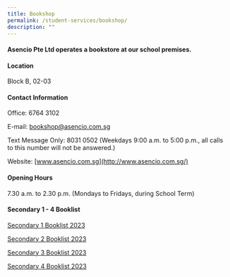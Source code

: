 ```yaml
---
title: Bookshop
permalink: /student-services/bookshop/
description: ""
---
```

#### **Asencio Pte Ltd operates a bookstore at our school premises.**

#### **Location**

Block B, 02-03

#### **Contact Information**

Office: 6764 3102

E-mail: [bookshop@asencio.com.sg](mailto:bookshop@asencio.com.sg)

Text Message Only: 8031 0502 (Weekdays 9:00 a.m. to 5:00 p.m., all calls to this number will not be answered.)

Website: [www.asencio.com.sg](http://www.asencio.com.sg/)

#### **Opening Hours**

7.30 a.m. to 2.30 p.m. (Mondays to Fridays, during School Term)

#### **Secondary 1 - 4 Booklist**

[Secondary 1 Booklist 2023](https://drive.google.com/file/d/1KDfjf0UIJbCSYnD66loGzbpoJr1Q4ZXo/view?usp=sharing)

[Secondary 2 Booklist 2023](https://drive.google.com/file/d/1Jhh2jkG2JBk_eDqpZwnzVGJIqFRdd360/view?usp=sharing)

[Secondary 3 Booklist 2023](https://drive.google.com/file/d/1rnM4oejopvMIC8lxvbBVzQKn9eVDWv3D/view?usp=sharing)

[Secondary 4 Booklist 2023](https://drive.google.com/file/d/1FDt1OiyQ7cEe61jLnCWy9isuga439vCf/view?usp=sharing)